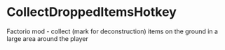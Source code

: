 # CollectDroppedItemsHotkey
Factorio mod - collect (mark for deconstruction) items on the ground in a large area around the player
